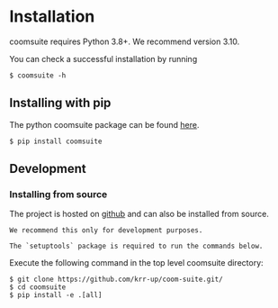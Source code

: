 # Installation

coomsuite requires Python 3.8+. We recommend version 3.10.

You can check a successful installation by running

```console
$ coomsuite -h
```

## Installing with pip


The python coomsuite package can be found [here](https://github.com/krr-up/coom-suite.git/).

```console
$ pip install coomsuite
```

## Development

### Installing from source

The project is hosted on [github](https://github.com/krr-up/coom-suite.git/) and can
also be installed from source.

```{warning}
We recommend this only for development purposes.
```

```{note}
The `setuptools` package is required to run the commands below.
```

Execute the following command in the top level coomsuite directory:

```console
$ git clone https://github.com/krr-up/coom-suite.git/
$ cd coomsuite
$ pip install -e .[all]
```
